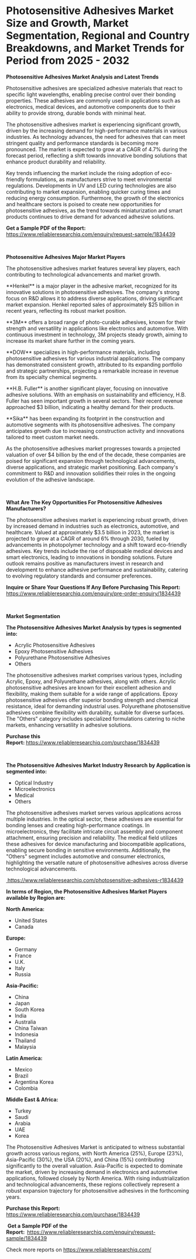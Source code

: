 <p><h1>Photosensitive Adhesives Market Size and Growth, Market Segmentation, Regional and Country Breakdowns, and Market Trends for Period from 2025 -  2032</h1></p><p><strong>Photosensitive Adhesives Market Analysis and Latest Trends</strong></p>
<p><p>Photosensitive adhesives are specialized adhesive materials that react to specific light wavelengths, enabling precise control over their bonding properties. These adhesives are commonly used in applications such as electronics, medical devices, and automotive components due to their ability to provide strong, durable bonds with minimal heat.</p><p>The photosensitive adhesives market is experiencing significant growth, driven by the increasing demand for high-performance materials in various industries. As technology advances, the need for adhesives that can meet stringent quality and performance standards is becoming more pronounced. The market is expected to grow at a CAGR of 4.7% during the forecast period, reflecting a shift towards innovative bonding solutions that enhance product durability and reliability.</p><p>Key trends influencing the market include the rising adoption of eco-friendly formulations, as manufacturers strive to meet environmental regulations. Developments in UV and LED curing technologies are also contributing to market expansion, enabling quicker curing times and reducing energy consumption. Furthermore, the growth of the electronics and healthcare sectors is poised to create new opportunities for photosensitive adhesives, as the trend towards miniaturization and smart products continues to drive demand for advanced adhesive solutions.</p></p>
<p><strong>Get a Sample PDF of the Report:&nbsp;</strong> <a href="https://www.reliableresearchiq.com/enquiry/request-sample/1834439?utm_campaign=3046&utm_medium=2&utm_source=Github&utm_content=ia&utm_term=03042025&utm_id=photosensitive-adhesives">https://www.reliableresearchiq.com/enquiry/request-sample/1834439</a></p>
<p>&nbsp;</p>
<p><strong>Photosensitive Adhesives Major Market Players</strong></p>
<p><p>The photosensitive adhesives market features several key players, each contributing to technological advancements and market growth. </p><p>**Henkel** is a major player in the adhesive market, recognized for its innovative solutions in photosensitive adhesives. The company's strong focus on R&D allows it to address diverse applications, driving significant market expansion. Henkel reported sales of approximately $25 billion in recent years, reflecting its robust market position.</p><p>**3M** offers a broad range of photo-curable adhesives, known for their strength and versatility in applications like electronics and automotive. With continuous investment in technology, 3M projects steady growth, aiming to increase its market share further in the coming years.</p><p>**DOW** specializes in high-performance materials, including photosensitive adhesives for various industrial applications. The company has demonstrated consistent growth, attributed to its expanding portfolio and strategic partnerships, projecting a remarkable increase in revenue from its specialty chemical segments.</p><p>**H.B. Fuller** is another significant player, focusing on innovative adhesive solutions. With an emphasis on sustainability and efficiency, H.B. Fuller has seen important growth in several sectors. Their recent revenue approached $3 billion, indicating a healthy demand for their products.</p><p>**Sika** has been expanding its footprint in the construction and automotive segments with its photosensitive adhesives. The company anticipates growth due to increasing construction activity and innovations tailored to meet custom market needs.</p><p>As the photosensitive adhesives market progresses towards a projected valuation of over $4 billion by the end of the decade, these companies are poised for significant expansion through technological advancements, diverse applications, and strategic market positioning. Each company's commitment to R&D and innovation solidifies their roles in the ongoing evolution of the adhesive landscape.</p></p>
<p>&nbsp;</p>
<p><strong>What Are The Key Opportunities For Photosensitive Adhesives Manufacturers?</strong></p>
<p><p>The photosensitive adhesives market is experiencing robust growth, driven by increased demand in industries such as electronics, automotive, and healthcare. Valued at approximately $3.5 billion in 2023, the market is projected to grow at a CAGR of around 6% through 2030, fueled by advancements in photopolymer technology and a shift toward eco-friendly adhesives. Key trends include the rise of disposable medical devices and smart electronics, leading to innovations in bonding solutions. Future outlook remains positive as manufacturers invest in research and development to enhance adhesive performance and sustainability, catering to evolving regulatory standards and consumer preferences.</p></p>
<p><strong>Inquire or Share Your Questions If Any Before Purchasing This Report:</strong> <a href="https://www.reliableresearchiq.com/enquiry/pre-order-enquiry/1834439?utm_campaign=3046&utm_medium=2&utm_source=Github&utm_content=ia&utm_term=03042025&utm_id=photosensitive-adhesives">https://www.reliableresearchiq.com/enquiry/pre-order-enquiry/1834439</a></p>
<p>&nbsp;</p>
<p><strong>Market Segmentation</strong></p>
<p><strong>The Photosensitive Adhesives Market Analysis by types is segmented into:</strong></p>
<p><ul><li>Acrylic Photosensitive Adhesives</li><li>Epoxy Photosensitive Adhesives</li><li>Polyurethane Photosensitive Adhesives</li><li>Others</li></ul></p>
<p><p>The photosensitive adhesives market comprises various types, including Acrylic, Epoxy, and Polyurethane adhesives, along with others. Acrylic photosensitive adhesives are known for their excellent adhesion and flexibility, making them suitable for a wide range of applications. Epoxy photosensitive adhesives offer superior bonding strength and chemical resistance, ideal for demanding industrial uses. Polyurethane photosensitive adhesives combine flexibility with durability, suitable for diverse surfaces. The "Others" category includes specialized formulations catering to niche markets, enhancing versatility in adhesive solutions.</p></p>
<p><strong>Purchase this Report:&nbsp;</strong><a href="https://www.reliableresearchiq.com/purchase/1834439?utm_campaign=3046&utm_medium=2&utm_source=Github&utm_content=ia&utm_term=03042025&utm_id=photosensitive-adhesives">https://www.reliableresearchiq.com/purchase/1834439</a></p>
<p>&nbsp;</p>
<p><strong>The Photosensitive Adhesives Market Industry Research by Application is segmented into:</strong></p>
<p><ul><li>Optical Industry</li><li>Microelectronics</li><li>Medical</li><li>Others</li></ul></p>
<p><p>The photosensitive adhesives market serves various applications across multiple industries. In the optical sector, these adhesives are essential for bonding lenses and creating high-performance coatings. In microelectronics, they facilitate intricate circuit assembly and component attachment, ensuring precision and reliability. The medical field utilizes these adhesives for device manufacturing and biocompatible applications, enabling secure bonding in sensitive environments. Additionally, the "Others" segment includes automotive and consumer electronics, highlighting the versatile nature of photosensitive adhesives across diverse technological advancements.</p></p>
<p><a href="https://www.reliableresearchiq.com/photosensitive-adhesives-r1834439?utm_campaign=3046&utm_medium=2&utm_source=Github&utm_content=ia&utm_term=03042025&utm_id=photosensitive-adhesives">&nbsp;https://www.reliableresearchiq.com/photosensitive-adhesives-r1834439</a></p>
<p><strong>In terms of Region, the Photosensitive Adhesives Market Players available by Region are:</strong></p>
<p>
    <p> <strong> North America: </strong>
        <ul>
            <li>United States</li>
            <li>Canada</li>
        </ul>
        </p> 
    <p> <strong> Europe: </strong>
        <ul>
            <li>Germany</li>
            <li>France</li>
            <li>U.K.</li>
            <li>Italy</li>
            <li>Russia</li>
        </ul>
        </p> 
    <p> <strong> Asia-Pacific: </strong>
        <ul>
            <li>China</li>
            <li>Japan</li>
            <li>South Korea</li>
            <li>India</li>
            <li>Australia</li>
            <li>China Taiwan</li>
            <li>Indonesia</li>
            <li>Thailand</li>
            <li>Malaysia</li>
        </ul>
        </p> 
    <p> <strong> Latin America: </strong>
        <ul>
            <li>Mexico</li>
            <li>Brazil</li>
            <li>Argentina Korea</li>
            <li>Colombia</li>
        </ul>
        </p> 
    <p> <strong> Middle East & Africa: </strong>
        <ul>
            <li>Turkey</li>
            <li>Saudi</li>
            <li>Arabia</li>
            <li>UAE</li>
            <li>Korea</li>
        </ul>
    </p>
    </p>
<p><p>The Photosensitive Adhesives Market is anticipated to witness substantial growth across various regions, with North America (25%), Europe (23%), Asia-Pacific (30%), the USA (20%), and China (15%) contributing significantly to the overall valuation. Asia-Pacific is expected to dominate the market, driven by increasing demand in electronics and automotive applications, followed closely by North America. With rising industrialization and technological advancements, these regions collectively represent a robust expansion trajectory for photosensitive adhesives in the forthcoming years.</p></p>
<p><strong>Purchase this Report: </strong><a href="https://www.reliableresearchiq.com/purchase/1834439?utm_campaign=3046&utm_medium=2&utm_source=Github&utm_content=ia&utm_term=03042025&utm_id=photosensitive-adhesives">https://www.reliableresearchiq.com/purchase/1834439</a></p>
<p>&nbsp;<strong>Get a Sample PDF of the Report:&nbsp;&nbsp;</strong><a href="https://www.reliableresearchiq.com/enquiry/request-sample/1834439?utm_campaign=3046&utm_medium=2&utm_source=Github&utm_content=ia&utm_term=03042025&utm_id=photosensitive-adhesives">https://www.reliableresearchiq.com/enquiry/request-sample/1834439</a></p>
<p><strong></strong></p>
<p>Check more reports on <a href="https://www.reliableresearchiq.com/?utm_campaign=3046&utm_medium=2&utm_source=Github&utm_content=ia&utm_term=03042025&utm_id=photosensitive-adhesives">https://www.reliableresearchiq.com/</a></p>